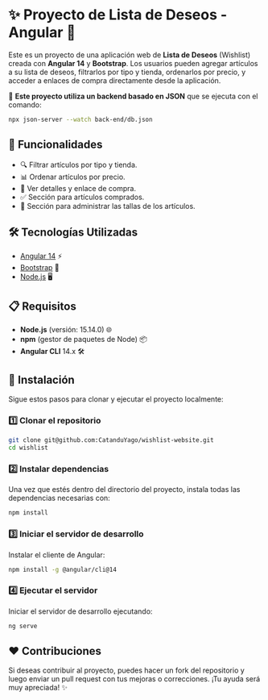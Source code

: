 
# ✨ Proyecto de Lista de Deseos - Angular 🎁

Este es un proyecto de una aplicación web de **Lista de Deseos** (Wishlist) creada con **Angular 14** y **Bootstrap**. 
Los usuarios pueden agregar artículos a su lista de deseos, filtrarlos por tipo y tienda, ordenarlos por precio, y acceder 
a enlaces de compra directamente desde la aplicación.

🚀 **Este proyecto utiliza un backend basado en JSON** que se ejecuta con el comando:

```bash
npx json-server --watch back-end/db.json
```

## 🌟 Funcionalidades

- 🔍 Filtrar artículos por tipo y tienda.
- 📊 Ordenar artículos por precio.
- 🛒 Ver detalles y enlace de compra.
- ✅ Sección para artículos comprados.
- 📏 Sección para administrar las tallas de los artículos.

## 🛠️ Tecnologías Utilizadas

- [Angular 14](https://angular.io/) ⚡
- [Bootstrap](https://getbootstrap.com/) 🎨
- [Node.js](https://nodejs.org/) 🖥️

## 📋 Requisitos

- **Node.js** (versión: 15.14.0) 🌐
- **npm** (gestor de paquetes de Node) 📦
- **Angular CLI** 14.x 🛠️

## 📖 Instalación

Sigue estos pasos para clonar y ejecutar el proyecto localmente:

### 1️⃣ Clonar el repositorio

```bash
git clone git@github.com:CatanduYago/wishlist-website.git
cd wishlist
```

### 2️⃣ Instalar dependencias

Una vez que estés dentro del directorio del proyecto, instala todas las dependencias necesarias con:

```bash
npm install
```

### 3️⃣ Iniciar el servidor de desarrollo

Instalar el cliente de Angular:

```bash
npm install -g @angular/cli@14
```

### 4️⃣ Ejecutar el servidor

Iniciar el servidor de desarrollo ejecutando:

```bash
ng serve
```

## ❤️ Contribuciones

Si deseas contribuir al proyecto, puedes hacer un fork del repositorio y luego enviar un pull request con tus mejoras o correcciones. ¡Tu ayuda será muy apreciada! ✨
